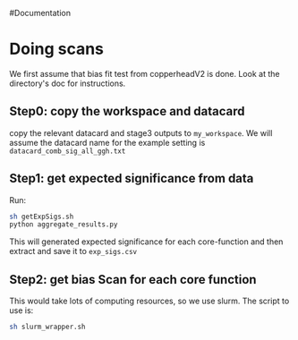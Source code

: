 #Documentation

# Doing scans
We first assume that bias fit test from copperheadV2 is done. Look at the directory's doc for instructions.

## Step0: copy the workspace and datacard
copy the relevant datacard and stage3 outputs to `my_workspace`. We will assume the datacard name for the example setting is `datacard_comb_sig_all_ggh.txt`


## Step1: get expected significance from data

Run:
```bash
sh getExpSigs.sh
python aggregate_results.py
```

This will generated expected significance for each core-function and then extract and save it to `exp_sigs.csv`

## Step2: get bias Scan for each core function

This would take lots of computing resources, so we use slurm. The script to use is:

```bash
sh slurm_wrapper.sh

```



